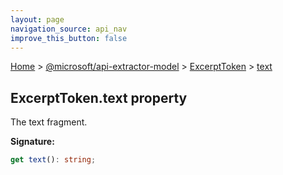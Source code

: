 ```yaml
---
layout: page
navigation_source: api_nav
improve_this_button: false
---
```



[Home](./index.md) &gt; [@microsoft/api-extractor-model](./api-extractor-model.md) &gt; [ExcerptToken](./api-extractor-model.excerpttoken.md) &gt; [text](./api-extractor-model.excerpttoken.text.md)

## ExcerptToken.text property

The text fragment.

<b>Signature:</b>

```typescript
get text(): string;
```
